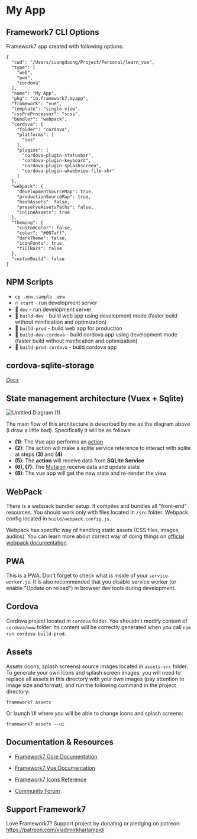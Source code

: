 # My App

## Framework7 CLI Options

Framework7 app created with following options:

```
{
  "cwd": "/Users/cuongduong/Project/Personal/learn_vue",
  "type": [
    "web",
    "pwa",
    "cordova"
  ],
  "name": "My App",
  "pkg": "io.framework7.myapp",
  "framework": "vue",
  "template": "single-view",
  "cssPreProcessor": "scss",
  "bundler": "webpack",
  "cordova": {
    "folder": "cordova",
    "platforms": [
      "ios"
    ],
    "plugins": [
      "cordova-plugin-statusbar",
      "cordova-plugin-keyboard",
      "cordova-plugin-splashscreen",
      "cordova-plugin-wkwebview-file-xhr"
    ]
  },
  "webpack": {
    "developmentSourceMap": true,
    "productionSourceMap": true,
    "hashAssets": false,
    "preserveAssetsPaths": false,
    "inlineAssets": true
  },
  "theming": {
    "customColor": false,
    "color": "#007aff",
    "darkTheme": false,
    "iconFonts": true,
    "fillBars": false
  },
  "customBuild": false
}
```

## NPM Scripts
* `cp .env.sample .env`
* 🔥 `start` - run development server
* 🔧 `dev` - run development server
* 🔧 `build-dev` - build web app using development mode (faster build without minification and optimization)
* 🔧 `build-prod` - build web app for production
* 📱 `build-dev-cordova` - build cordova app using development mode (faster build without minification and optimization)
* 📱 `build-prod-cordova` - build cordova app

## cordova-sqlite-storage
[Docs](https://github.com/xpbrew/cordova-sqlite-storage)

## State management architecture (Vuex + Sqlite)
![Untitled Diagram (1)](https://user-images.githubusercontent.com/19904857/83619248-cfab6000-a5b5-11ea-960b-dcdd70f33a52.png)

The main flow of this architecture is described by me as the diagram above (I draw a little bad). Specifically it will be as follows:
- **(1)**: The Vue app performs an [action](https://vuex.vuejs.org/guide/actions.html)
- **(2)**: The action will make a sqlite service reference to interact with sqlite at steps **(3)** and **(4)**
- **(5)**: The **action** will receive data from **SQLite Service**
- **(6), (7)**: The [Mutaion](https://vuex.vuejs.org/guide/mutations.html) receive data and update state
- **(8)**: The vue app will get the new state and re-render the view

## WebPack

There is a webpack bundler setup. It compiles and bundles all "front-end" resources. You should work only with files located in `/src` folder. Webpack config located in `build/webpack.config.js`.

Webpack has specific way of handling static assets (CSS files, images, audios). You can learn more about correct way of doing things on [official webpack documentation](https://webpack.js.org/guides/asset-management/).

## PWA

This is a PWA. Don't forget to check what is inside of your `service-worker.js`. It is also recommended that you disable service worker (or enable "Update on reload") in browser dev tools during development.

## Cordova

Cordova project located in `cordova` folder. You shouldn't modify content of `cordova/www` folder. Its content will be correctly generated when you call `npm run cordova-build-prod`.
## Assets

Assets (icons, splash screens) source images located in `assets-src` folder. To generate your own icons and splash screen images, you will need to replace all assets in this directory with your own images (pay attention to image size and format), and run the following command in the project directory:

```
framework7 assets
```

Or launch UI where you will be able to change icons and splash screens:

```
framework7 assets --ui
```

## Documentation & Resources

* [Framework7 Core Documentation](https://framework7.io/docs/)
* [Framework7 Vue Documentation](https://framework7.io/vue/)


* [Framework7 Icons Reference](https://framework7.io/icons/)
* [Community Forum](https://forum.framework7.io)

## Support Framework7

Love Framework7? Support project by donating or pledging on patreon:
https://patreon.com/vladimirkharlampidi
